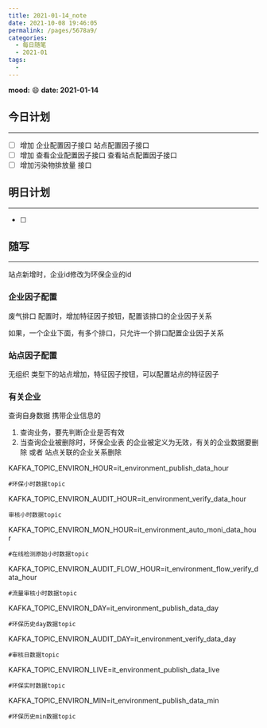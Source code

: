 ```yaml
---
title: 2021-01-14_note
date: 2021-10-08 19:46:05
permalink: /pages/5678a9/
categories:
  - 每日随笔
  - 2021-01
tags:
  - 
---
```

**mood:** :smile:  																		**date: 2021-01-14**  
## 今日计划  
------
- [ ]  增加 企业配置因子接口 站点配置因子接口
- [ ]  增加 查看企业配置因子接口 查看站点配置因子接口
- [ ]  增加污染物排放量 接口
## 明日计划

------
- [ ]  
## 随写 
------

站点新增时，企业id修改为环保企业的id



### 企业因子配置

废气排口 配置时，增加特征因子按钮，配置该排口的企业因子关系

如果，一个企业下面，有多个排口，只允许一个排口配置企业因子关系

### 站点因子配置

无组织 类型下的站点增加，特征因子按钮，可以配置站点的特征因子



### 有关企业

查询自身数据 携带企业信息的

1. 查询业务，要先判断企业是否有效
2. 当查询企业被删除时，环保企业表 的企业被定义为无效，有关的企业数据要删除 或者 站点关联的企业关系删除





KAFKA_TOPIC_ENVIRON_HOUR=it_environment_publish_data_hour

```
#环保小时数据topic
```

KAFKA_TOPIC_ENVIRON_AUDIT_HOUR=it_environment_verify_data_hour

```
审核小时数据topic
```

KAFKA_TOPIC_ENVIRON_MON_HOUR=it_environment_auto_moni_data_hour

```
#在线检测原始小时数据topic
```

KAFKA_TOPIC_ENVIRON_AUDIT_FLOW_HOUR=it_environment_flow_verify_data_hour

```
#流量审核小时数据topic
```

KAFKA_TOPIC_ENVIRON_DAY=it_environment_publish_data_day

```
#环保历史day数据topic
```

KAFKA_TOPIC_ENVIRON_AUDIT_DAY=it_environment_verify_data_day

```
#审核日数据topic
```

KAFKA_TOPIC_ENVIRON_LIVE=it_environment_publish_data_live

```
#环保实时数据topic
```

KAFKA_TOPIC_ENVIRON_MIN=it_environment_publish_data_min

```
#环保历史min数据topic
```